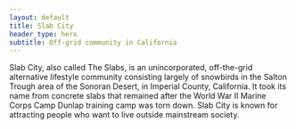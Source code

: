 ```yaml
---
layout: default
title: Slab City
header_type: hero
subtitle: Off-grid community in California
---
```


Slab City, also called The Slabs, is an unincorporated, off-the-grid alternative lifestyle community consisting largely of snowbirds in the Salton Trough area of the Sonoran Desert, in Imperial County, California. It took its name from concrete slabs that remained after the World War II Marine Corps Camp Dunlap training camp was torn down. Slab City is known for attracting people who want to live outside mainstream society.
